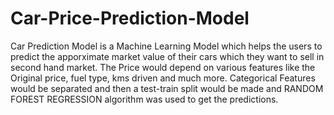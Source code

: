 # Car-Price-Prediction-Model
Car Prediction Model is a Machine Learning Model which helps the users to predict the apporximate market value of their cars which they want to sell in second hand market.
The Price would depend on various features like the Original price, fuel type, kms driven and much more.
Categorical Features would be separated and then a test-train split would be made and RANDOM FOREST REGRESSION algorithm was used to get the predictions.
